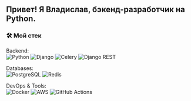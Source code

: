 ## Привет! Я Владислав, бэкенд-разработчик на Python.

### 🛠️ Мой стек

Backend:  
![Python](https://img.shields.io/badge/Python-3.10+-3776AB?logo=python&logoColor=white)
![Django](https://img.shields.io/badge/Django-092E20?logo=django&logoColor=white)
![Celery](https://img.shields.io/badge/Celery-66ed8a?logo=celery&logoColor=white)
![Django REST](https://img.shields.io/badge/Django_REST-ff1709?logo=django&logoColor=white)

Databases:  
![PostgreSQL](https://img.shields.io/badge/PostgreSQL-316192?logo=postgresql&logoColor=white)
![Redis](https://img.shields.io/badge/Redis-DC382D?logo=redis&logoColor=white)

DevOps & Tools:  
![Docker](https://img.shields.io/badge/Docker-2496ED?logo=docker&logoColor=white)
![AWS](https://img.shields.io/badge/AWS-232F3E?logo=amazon-aws&logoColor=white)
![GitHub Actions](https://img.shields.io/badge/GitHub_Actions-2088FF?logo=github-actions&logoColor=white)

<!--
**VladislavGnom/VladislavGnom** is a ✨ _special_ ✨ repository because its `README.md` (this file) appears on your GitHub profile.

Here are some ideas to get you started:

- 🔭 I’m currently working on ...
- 🌱 I’m currently learning ...
- 👯 I’m looking to collaborate on ...
- 🤔 I’m looking for help with ...
- 💬 Ask me about ...
- 📫 How to reach me: ...
- 😄 Pronouns: ...
- ⚡ Fun fact: ...
-->
